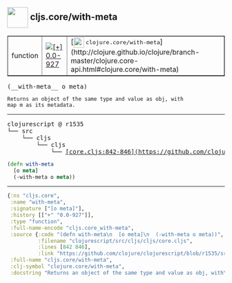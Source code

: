 ## <img width="48px" valign="middle" src="http://i.imgur.com/Hi20huC.png"> cljs.core/with-meta

 <table border="1">
<tr>
<td>function</td>
<td><a href="https://github.com/cljsinfo/api-refs/tree/0.0-927"><img valign="middle" alt="[+] 0.0-927" src="https://img.shields.io/badge/+-0.0--927-lightgrey.svg"></a> </td>
<td>
[<img height="24px" valign="middle" src="http://i.imgur.com/1GjPKvB.png"> <samp>clojure.core/with-meta</samp>](http://clojure.github.io/clojure/branch-master/clojure.core-api.html#clojure.core/with-meta)
</td>
</tr>
</table>

 <samp>
(__with-meta__ o meta)<br>
</samp>

```
Returns an object of the same type and value as obj, with
map m as its metadata.
```

---

 <pre>
clojurescript @ r1535
└── src
    └── cljs
        └── cljs
            └── <ins>[core.cljs:842-846](https://github.com/clojure/clojurescript/blob/r1535/src/cljs/cljs/core.cljs#L842-L846)</ins>
</pre>

```clj
(defn with-meta
  [o meta]
  (-with-meta o meta))
```


---

```clj
{:ns "cljs.core",
 :name "with-meta",
 :signature ["[o meta]"],
 :history [["+" "0.0-927"]],
 :type "function",
 :full-name-encode "cljs.core_with-meta",
 :source {:code "(defn with-meta\n  [o meta]\n  (-with-meta o meta))",
          :filename "clojurescript/src/cljs/cljs/core.cljs",
          :lines [842 846],
          :link "https://github.com/clojure/clojurescript/blob/r1535/src/cljs/cljs/core.cljs#L842-L846"},
 :full-name "cljs.core/with-meta",
 :clj-symbol "clojure.core/with-meta",
 :docstring "Returns an object of the same type and value as obj, with\nmap m as its metadata."}

```
